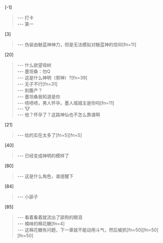 
[-1] 
>--- 打卡<br>
>--- 第一<br>

[3] 
>--- 伪装由魅蓝神神力，但是无法模拟对魅蓝神的信仰[fn=11]<br>

[20] 
>--- 什么欲望母树<br>
>--- 墨坦桑：勿Q<br>
>--- 这是什么神明（邪神）?[fn=39]<br>
>--- 无子不行[fn=31]<br>
>--- 剖腹产？<br>
>--- 墨坦桑我知道是你<br>
>--- 啧啧啧，男人怀孕。墨人城城主是你吗[fn=11]<br>
>--- 🐮<br>
>--- 他？怀孕了？这路神仙也不怎么靠谱啊<br>

[21] 
>--- 给的实在太多了[fn=5][fn=5]<br>

[40] 
>--- 已经变成神明的模样了<br>

[80] 
>--- 这是什么角色，谁提醒下<br>

[84] 
>--- 小舔子<br>

[85] 
>--- 看着看着就流出了舔狗的眼泪<br>
>--- 楠味的棉花糖[fn=4]<br>
>--- 这棉花糖有问题，下一章就不能动用斗气，然后被抓[fn=50][fn=50][fn=50]<br>
